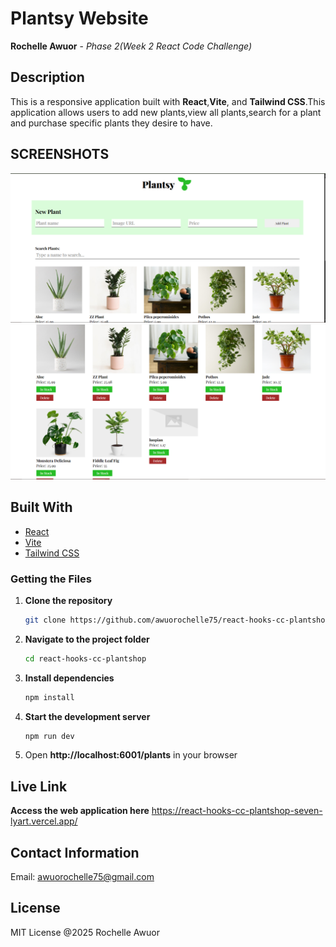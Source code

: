 # Plantsy Website

**Rochelle Awuor** - *Phase 2(Week 2  React Code Challenge)*  

## **Description**  
 This is a responsive application built with **React**,**Vite**, and **Tailwind CSS**.This application allows users to add new plants,view all plants,search for a plant and purchase specific plants they desire to have.

## **SCREENSHOTS** 
![alt text](/images/plants.png) 
![alt text](/images/plantsy.png) 

  
## Built With
- [React](https://reactjs.org/)
- [Vite](https://vitejs.dev/)
- [Tailwind CSS](https://tailwindcss.com/)



### **Getting the Files**  
1. **Clone the repository**  
   ```bash
   git clone https://github.com/awuorochelle75/react-hooks-cc-plantshop.git

2. **Navigate to the project folder**
    ```bash
    cd react-hooks-cc-plantshop

3.  **Install dependencies**
    ```bash
    npm install

4. **Start the development server**
    ```bash
    npm run dev

5. Open **http://localhost:6001/plants** in your browser



##  Live Link 
**Access the web  application here**
   https://react-hooks-cc-plantshop-seven-lyart.vercel.app/


## Contact Information
Email: awuorochelle75@gmail.com

## License
MIT License @2025 Rochelle Awuor
